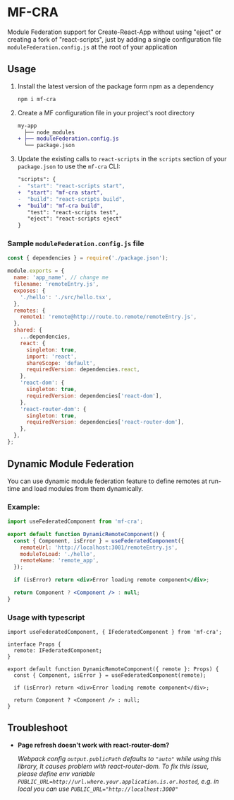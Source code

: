 # MF-CRA

Module Federation support for Create-React-App without using "eject" or creating a fork of "react-scripts", just by adding a single configuration file `moduleFederation.config.js` at the root of your application

## Usage

1. Install the latest version of the package form npm as a dependency

   ```sh
   npm i mf-cra
   ```

2. Create a MF configuration file in your project's root directory

   ```diff
   my-app
     ├── node_modules
   + ├── moduleFederation.config.js
     └── package.json
   ```

3. Update the existing calls to `react-scripts` in the `scripts` section of your `package.json` to use the `mf-cra` CLI:

   ```diff title="package.json"
   "scripts": {
   -  "start": "react-scripts start",
   +  "start": "mf-cra start",
   -  "build": "react-scripts build",
   +  "build": "mf-cra build",
      "test": "react-scripts test",
      "eject": "react-scripts eject"
   }
   ```

### Sample `moduleFederation.config.js` file

```js
const { dependencies } = require('./package.json');

module.exports = {
  name: 'app_name', // change me
  filename: 'remoteEntry.js',
  exposes: {
    './hello': './src/hello.tsx',
  },
  remotes: {
    remote1: 'remote@http://route.to.remote/remoteEntry.js',
  },
  shared: {
    ...dependencies,
    react: {
      singleton: true,
      import: 'react',
      shareScope: 'default',
      requiredVersion: dependencies.react,
    },
    'react-dom': {
      singleton: true,
      requiredVersion: dependencies['react-dom'],
    },
    'react-router-dom': {
      singleton: true,
      requiredVersion: dependencies['react-router-dom'],
    },
  },
};
```

## Dynamic Module Federation

You can use dynamic module federation feature to define remotes at run-time and load modules from them dynamically.

### Example:

```jsx
import useFederatedComponent from 'mf-cra';

export default function DynamicRemoteComponent() {
  const { Component, isError } = useFederatedComponent({
    remoteUrl: 'http://localhost:3001/remoteEntry.js',
    moduleToLoad: './hello',
    remoteName: 'remote_app',
  });

  if (isError) return <div>Error loading remote component</div>;

  return Component ? <Component /> : null;
}
```

### Usage with typescript

```tsx
import useFederatedComponent, { IFederatedComponent } from 'mf-cra';

interface Props {
  remote: IFederatedComponent;
}

export default function DynamicRemoteComponent({ remote }: Props) {
  const { Component, isError } = useFederatedComponent(remote);

  if (isError) return <div>Error loading remote component</div>;

  return Component ? <Component /> : null;
}
```

## Troubleshoot

- **Page refresh doesn't work with react-router-dom?**

  _Webpack config `output.publicPath` defaults to `"auto"` while using this library, It causes problem with react-router-dom. To fix this issue, please define env variable `PUBLIC_URL=http://url.where.your.application.is.or.hosted`, e.g. in local you can use `PUBLIC_URL="http://localhost:3000"`_
